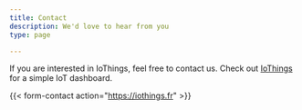 ```yaml
---
title: Contact
description: We'd love to hear from you
type: page

---
```



If you are interested in IoThings, feel free to contact us.
Check out [IoThings ](https://app.iothings.fr) for a simple IoT dashboard. 

{{< form-contact action="https://iothings.fr"  >}}
